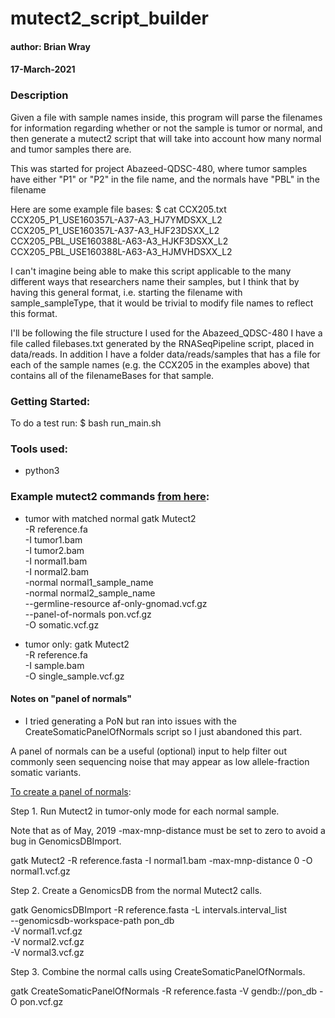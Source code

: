 # mutect2_script_builder
#### author: Brian Wray
#### 17-March-2021

### Description
Given a file with sample names inside, this program will parse the filenames for information regarding whether or not the sample is tumor or normal, and then generate a mutect2 script that will take into account how many normal and tumor samples there are.

This was started for project Abazeed-QDSC-480, where tumor samples have either "P1" or "P2" in the file name, and the normals have "PBL" in the filename

Here are some example file bases:
$ cat CCX205.txt
CCX205_P1_USE160357L-A37-A3_HJ7YMDSXX_L2
CCX205_P1_USE160357L-A37-A3_HJF23DSXX_L2
CCX205_PBL_USE160388L-A63-A3_HJKF3DSXX_L2
CCX205_PBL_USE160388L-A63-A3_HJMVHDSXX_L2

I can't imagine being able to make this script applicable to the many different ways that researchers name their samples, but I think that by having this general format, i.e. starting the filename with sample_sampleType, that it would be trivial to modify file names to reflect this format.

I'll be following the file structure I used for the Abazeed_QDSC-480
I have a file called filebases.txt generated by the RNASeqPipeline script, placed in data/reads. 
In addition I have a folder data/reads/samples that has a file for each of the sample names (e.g. the CCX205 in the examples above) that contains all of the filenameBases for that sample.

### Getting Started:
To do a test run:
$ bash run_main.sh

### Tools used:
- python3

### Example mutect2 commands [from here](https://gatk.broadinstitute.org/hc/en-us/articles/360056969692-Mutect2#--panel-of-normals):
- tumor with matched normal
gatk Mutect2 \
     -R reference.fa \
     -I tumor1.bam \
     -I tumor2.bam \
     -I normal1.bam \
     -I normal2.bam \
     -normal normal1_sample_name \
     -normal normal2_sample_name \
     --germline-resource af-only-gnomad.vcf.gz \
     --panel-of-normals pon.vcf.gz \
     -O somatic.vcf.gz

- tumor only:
gatk Mutect2 \
   -R reference.fa \
   -I sample.bam \
   -O single_sample.vcf.gz

#### Notes on "panel of normals"
* I tried generating a PoN but ran into issues with the CreateSomaticPanelOfNormals script so I just abandoned this part.


A panel of normals can be a useful (optional) input to help filter out commonly seen sequencing noise that may appear as low allele-fraction somatic variants.

[To create a panel of normals](https://gatk.broadinstitute.org/hc/en-us/articles/360047219031-CreateSomaticPanelOfNormals-BETA-):

Step 1. Run Mutect2 in tumor-only mode for each normal sample.

Note that as of May, 2019 -max-mnp-distance must be set to zero to avoid a bug in GenomicsDBImport.

 gatk Mutect2 -R reference.fasta -I normal1.bam -max-mnp-distance 0 -O normal1.vcf.gz

Step 2. Create a GenomicsDB from the normal Mutect2 calls.

gatk GenomicsDBImport -R reference.fasta -L intervals.interval_list \
       --genomicsdb-workspace-path pon_db \
       -V normal1.vcf.gz \
       -V normal2.vcf.gz \
       -V normal3.vcf.gz

Step 3. Combine the normal calls using CreateSomaticPanelOfNormals.

 gatk CreateSomaticPanelOfNormals -R reference.fasta -V gendb://pon_db -O pon.vcf.gz




